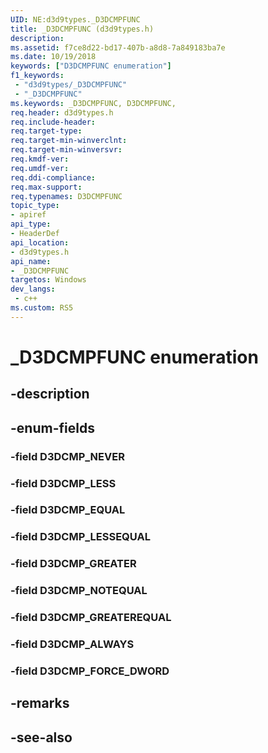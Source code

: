 ```yaml
---
UID: NE:d3d9types._D3DCMPFUNC
title: _D3DCMPFUNC (d3d9types.h)
description: 
ms.assetid: f7ce8d22-bd17-407b-a8d8-7a849183ba7e
ms.date: 10/19/2018
keywords: ["D3DCMPFUNC enumeration"]
f1_keywords:
 - "d3d9types/_D3DCMPFUNC"
 - "_D3DCMPFUNC"
ms.keywords: _D3DCMPFUNC, D3DCMPFUNC, 
req.header: d3d9types.h
req.include-header:
req.target-type:
req.target-min-winverclnt:
req.target-min-winversvr:
req.kmdf-ver:
req.umdf-ver:
req.ddi-compliance:
req.max-support:
req.typenames: D3DCMPFUNC
topic_type: 
- apiref
api_type: 
- HeaderDef
api_location: 
- d3d9types.h
api_name: 
- _D3DCMPFUNC
targetos: Windows
dev_langs:
 - c++
ms.custom: RS5
---
```


# _D3DCMPFUNC enumeration

## -description



## -enum-fields

### -field D3DCMP_NEVER 
### -field D3DCMP_LESS 
### -field D3DCMP_EQUAL 
### -field D3DCMP_LESSEQUAL 
### -field D3DCMP_GREATER 
### -field D3DCMP_NOTEQUAL 
### -field D3DCMP_GREATEREQUAL 
### -field D3DCMP_ALWAYS 
### -field D3DCMP_FORCE_DWORD 

## -remarks

## -see-also
